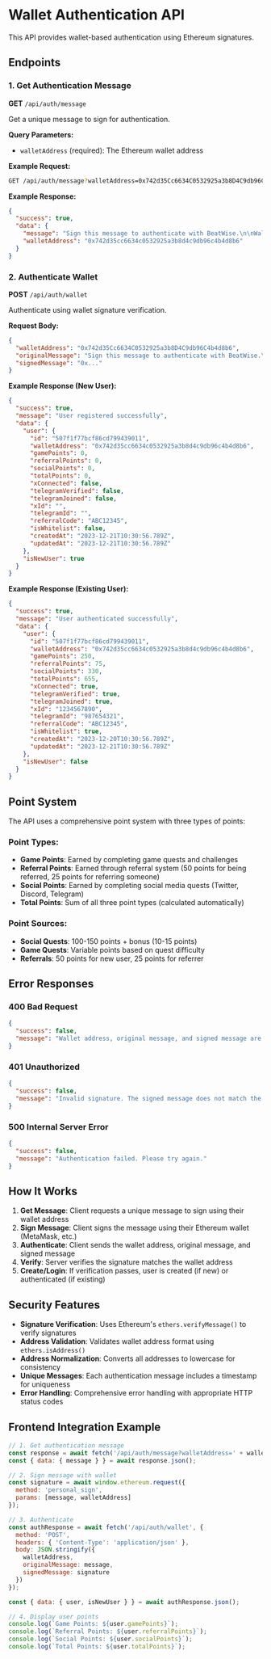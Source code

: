 # Wallet Authentication API

This API provides wallet-based authentication using Ethereum signatures.

## Endpoints

### 1. Get Authentication Message

**GET** `/api/auth/message`

Get a unique message to sign for authentication.

**Query Parameters:**
- `walletAddress` (required): The Ethereum wallet address

**Example Request:**
```bash
GET /api/auth/message?walletAddress=0x742d35Cc6634C0532925a3b8D4C9db96C4b4d8b6
```

**Example Response:**
```json
{
  "success": true,
  "data": {
    "message": "Sign this message to authenticate with BeatWise.\n\nWallet: 0x742d35Cc6634C0532925a3b8D4C9db96C4b4d8b6\nTimestamp: 1703123456789\n\nThis signature will be used to verify your wallet ownership.",
    "walletAddress": "0x742d35cc6634c0532925a3b8d4c9db96c4b4d8b6"
  }
}
```

### 2. Authenticate Wallet

**POST** `/api/auth/wallet`

Authenticate using wallet signature verification.

**Request Body:**
```json
{
  "walletAddress": "0x742d35Cc6634C0532925a3b8D4C9db96C4b4d8b6",
  "originalMessage": "Sign this message to authenticate with BeatWise.\n\nWallet: 0x742d35Cc6634C0532925a3b8D4C9db96C4b4d8b6\nTimestamp: 1703123456789\n\nThis signature will be used to verify your wallet ownership.",
  "signedMessage": "0x..."
}
```

**Example Response (New User):**
```json
{
  "success": true,
  "message": "User registered successfully",
  "data": {
    "user": {
      "id": "507f1f77bcf86cd799439011",
      "walletAddress": "0x742d35cc6634c0532925a3b8d4c9db96c4b4d8b6",
      "gamePoints": 0,
      "referralPoints": 0,
      "socialPoints": 0,
      "totalPoints": 0,
      "xConnected": false,
      "telegramVerified": false,
      "telegramJoined": false,
      "xId": "",
      "telegramId": "",
      "referralCode": "ABC12345",
      "isWhitelist": false,
      "createdAt": "2023-12-21T10:30:56.789Z",
      "updatedAt": "2023-12-21T10:30:56.789Z"
    },
    "isNewUser": true
  }
}
```

**Example Response (Existing User):**
```json
{
  "success": true,
  "message": "User authenticated successfully",
  "data": {
    "user": {
      "id": "507f1f77bcf86cd799439011",
      "walletAddress": "0x742d35cc6634c0532925a3b8d4c9db96c4b4d8b6",
      "gamePoints": 250,
      "referralPoints": 75,
      "socialPoints": 330,
      "totalPoints": 655,
      "xConnected": true,
      "telegramVerified": true,
      "telegramJoined": true,
      "xId": "1234567890",
      "telegramId": "987654321",
      "referralCode": "ABC12345",
      "isWhitelist": true,
      "createdAt": "2023-12-20T10:30:56.789Z",
      "updatedAt": "2023-12-21T10:30:56.789Z"
    },
    "isNewUser": false
  }
}
```

## Point System

The API uses a comprehensive point system with three types of points:

### Point Types:
- **Game Points**: Earned by completing game quests and challenges
- **Referral Points**: Earned through referral system (50 points for being referred, 25 points for referring someone)
- **Social Points**: Earned by completing social media quests (Twitter, Discord, Telegram)
- **Total Points**: Sum of all three point types (calculated automatically)

### Point Sources:
- **Social Quests**: 100-150 points + bonus (10-15 points)
- **Game Quests**: Variable points based on quest difficulty
- **Referrals**: 50 points for new user, 25 points for referrer

## Error Responses

### 400 Bad Request
```json
{
  "success": false,
  "message": "Wallet address, original message, and signed message are required"
}
```

### 401 Unauthorized
```json
{
  "success": false,
  "message": "Invalid signature. The signed message does not match the wallet address."
}
```

### 500 Internal Server Error
```json
{
  "success": false,
  "message": "Authentication failed. Please try again."
}
```

## How It Works

1. **Get Message**: Client requests a unique message to sign using their wallet address
2. **Sign Message**: Client signs the message using their Ethereum wallet (MetaMask, etc.)
3. **Authenticate**: Client sends the wallet address, original message, and signed message
4. **Verify**: Server verifies the signature matches the wallet address
5. **Create/Login**: If verification passes, user is created (if new) or authenticated (if existing)

## Security Features

- **Signature Verification**: Uses Ethereum's `ethers.verifyMessage()` to verify signatures
- **Address Validation**: Validates wallet address format using `ethers.isAddress()`
- **Address Normalization**: Converts all addresses to lowercase for consistency
- **Unique Messages**: Each authentication message includes a timestamp for uniqueness
- **Error Handling**: Comprehensive error handling with appropriate HTTP status codes

## Frontend Integration Example

```javascript
// 1. Get authentication message
const response = await fetch('/api/auth/message?walletAddress=' + walletAddress);
const { data: { message } } = await response.json();

// 2. Sign message with wallet
const signature = await window.ethereum.request({
  method: 'personal_sign',
  params: [message, walletAddress]
});

// 3. Authenticate
const authResponse = await fetch('/api/auth/wallet', {
  method: 'POST',
  headers: { 'Content-Type': 'application/json' },
  body: JSON.stringify({
    walletAddress,
    originalMessage: message,
    signedMessage: signature
  })
});

const { data: { user, isNewUser } } = await authResponse.json();

// 4. Display user points
console.log(`Game Points: ${user.gamePoints}`);
console.log(`Referral Points: ${user.referralPoints}`);
console.log(`Social Points: ${user.socialPoints}`);
console.log(`Total Points: ${user.totalPoints}`);
``` 